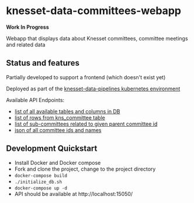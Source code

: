 # knesset-data-committees-webapp

**Work In Progress**

Webapp that displays data about Knesset committees, committee meetings and related data

## Status and features

Partially developed to support a frontend (which doesn't exist yet)

Deployed as part of the [knesset-data-pipelines kubernetes environment](https://github.com/hasadna/knesset-data-pipelines/blob/master/devops/k8s/committees-webapp.yaml)

Available API Endpoints:

* [list of all available tables and columns in DB](https://next.oknesset.org/committees/)
* [list of rows from kns_committee table](https://next.oknesset.org/committees/commitees)
* [list of sub-committees related to given parent committee id](https://next.oknesset.org/committees/commitee/childof/21)
* [json of all committee ids and names](https://next.oknesset.org/committees/commiteeNames)

## Development Quickstart

* Install Docker and Docker compose
* Fork and clone the project, change to the project directory
* `docker-compose build`
* `./initialize_db.sh`
* `docker-compose up -d`
* API should be available at http://localhost:15050/
